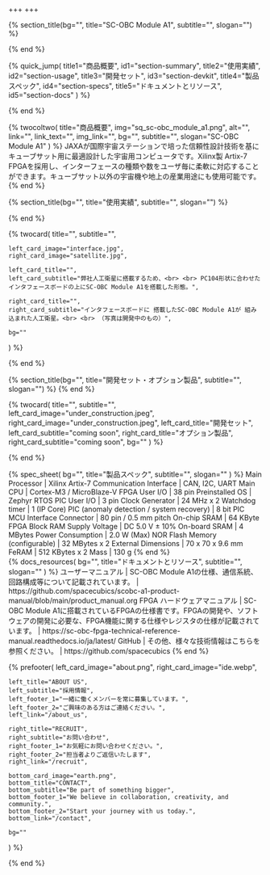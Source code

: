 +++
+++

{% section_title(bg="", title="SC-OBC Module A1", subtitle="", slogan="") %}
<!--display element -->
{% end %}

{% quick_jump(
  title1="商品概要", id1="section-summary",
  title2="使用実績", id2="section-usage",
  title3="開発セット", id3="section-devkit",
  title4="製品スペック", id4="section-specs",
  title5="ドキュメントとリソース", id5="section-docs"
) %}
<!--display element -->
{% end %}

<section id="section-summary">
  {% twocoltwo(
    title="商品概要",
    img="sq_sc-obc_module_a1.png",
    alt="",
    link="",
    link_text="",
    img_link="",
    bg="",
    subtitle="",
    slogan="SC-OBC Module A1"
  ) %}
  JAXAが国際宇宙ステーションで培った信頼性設計技術を基にキューブサット用に最適設計した宇宙用コンピュータです。Xilinx製 Artix-7 FPGAを採用し、インターフェースの種類や数をユーザ毎に柔軟に対応することができます。キューブサット以外の宇宙機や地上の産業用途にも使用可能です。
  {% end %}

  {% section_title(bg="", title="使用実績", subtitle="", slogan="") %}
  <!--display element -->
  {% end %}
</section>

<section id="section-usage">
  {% twocard(
    title="",
    subtitle="",
    
    left_card_image="interface.jpg",
    right_card_image="satellite.jpg",
    
    left_card_title="",
    left_card_subtitle="弊社人工衛星に搭載するため、<br> <br> PC104形状に合わせたインタフェースボードの上にSC-OBC Module A1を搭載した形態。",
    
    right_card_title="",
    right_card_subtitle="インタフェースボードに 搭載したSC-OBC Module A1が 組み込まれた人工衛星。<br> <br> （写真は開発中のもの）",
    
    bg=""
  ) %}
  <!--display element -->
  {% end %}
</section>

<section id="section-devkit">
  {% section_title(bg="", title="開発セット・オプション製品", subtitle="", slogan="") %}
  <!--display element -->
  {% end %}
</section>

{% twocard(
  title="",
  subtitle="",
  left_card_image="under_construction.jpeg",
  right_card_image="under_construction.jpeg",
  left_card_title="開発セット",
  left_card_subtitle="coming soon",
  right_card_title="オプション製品",
  right_card_subtitle="coming soon",
  bg=""
) %}
<!--display element -->
{% end %}

<section id="section-specs">
  {% spec_sheet(
    bg="",
    title="製品スペック",
    subtitle="",
    slogan=""
  ) %}
  Main Processor | Xilinx Artix-7
  Communication Interface | CAN, I2C, UART
  Main CPU | Cortex-M3 / MicroBlaze-V
  FPGA User I/O | 38 pin
  Preinstalled OS | Zephyr RTOS
  PIC User I/O | 3 pin
  Clock Generator | 24 MHz x 2
  Watchdog timer | 1 (IP Core)
  PIC (anomaly detection / system recovery) | 8 bit PIC MCU
  Interface Connector | 80 pin / 0.5 mm pitch
  On-chip SRAM | 64 KByte FPGA Block RAM
  Supply Voltage | DC 5.0 V ± 10%
  On-board SRAM | 4 MBytes
  Power Consumption | 2.0 W (Max)
  NOR Flash Memory (configurable) | 32 MBytes x 2
  External Dimensions | 70 x 70 x 9.6 mm
  FeRAM | 512 KBytes x 2
  Mass | 130 g
  {% end %}
</section>

<section id="section-docs">
  {% docs_resources(
    bg="",
    title="ドキュメントとリソース",
    subtitle="",
    slogan=""
  ) %}
  ユーザーマニュアル | SC-OBC Module A1の仕様、通信系統、回路構成等について記載されています。 | https://github.com/spacecubics/scobc-a1-product-manual/blob/main/product_manual.org
  FPGA ハードウェアマニュアル | SC-OBC Module A1に搭載されているFPGAの仕様書です。FPGAの開発や、ソフトウェアの開発に必要な、FPGA機能に関する仕様やレジスタの仕様が記載されています。 | https://sc-obc-fpga-technical-reference-manual.readthedocs.io/ja/latest/
  GitHub | その他、様々な技術情報はこちらを参照ください。 | https://github.com/spacecubics
  {% end %}

  {% prefooter(
    left_card_image="about.png", 
    right_card_image="ide.webp",

    left_title="ABOUT US",
    left_subtitle="採用情報",
    left_footer_1="一緒に働くメンバーを常に募集しています。",
    left_footer_2="ご興味のある方はご連絡ください。",
    left_link="/about_us",

    right_title="RECRUIT",
    right_subtitle="お問い合わせ",
    right_footer_1="お気軽にお問い合わせください。",
    right_footer_2="担当者よりご返信いたします",
    right_link="/recruit",

    bottom_card_image="earth.png",
    bottom_title="CONTACT",
    bottom_subtitle="Be part of something bigger",
    bottom_footer_1="We believe in collaboration, creativity, and community.",
    bottom_footer_2="Start your journey with us today.",
    bottom_link="/contact",

    bg=""
  ) %}
  <!--display element -->
  {% end %}
</section>
